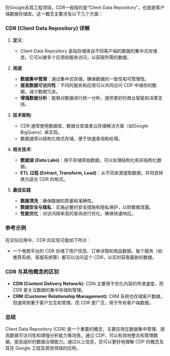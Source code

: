 在Google及其工程领域，CDR一般指的是“Client Data Repository”，也就是客户端数据存储库。这一概念主要涉及以下几个方面：

### CDR (Client Data Repository) 详解

1. **定义**:
   - Client Data Repository 是指存储来自不同客户端的数据的集中式存储库。它可以被多个应用和服务访问，以获取所需的数据。

2. **用途**:
   - **数据集中管理**：通过集中式存储，确保数据的一致性和可管理性。
   - **提高数据可访问性**：不同的服务和应用可以共同访问 CDP 中储存的数据，减少数据冗余。
   - **增强数据分析**：能够对数据进行统一分析，提供更好的商业智能和决策支持。

3. **技术架构**:
   - CDR 通常使用数据库、数据仓库或者云存储解决方案（如Google BigQuery）来实现。
   - 数据通常以结构化格式存储，便于快速查询和处理。

4. **相关技术**:
   - **数据湖 (Data Lake)**：用于存储原始数据，可以处理结构化和非结构化数据。
   - **ETL 过程 (Extract, Transform, Load)**：从不同来源提取数据，并将其转换为适合 CDR 的格式。

5. **最佳实践**
    - **数据清洗**：确保数据的质量和准确性。
    - **数据安全与隐私**：实施必要的安全措施和隐私保护，以防数据泄露。
    - **性能优化**：对访问频率高的查询进行优化，确保快速响应。

### 参考示例

在实际应用中，CDR 的实现可能如下所示：
- 一个电商平台的 CDR 存储了用户信息、订单详情和商品数据。每个服务（如推荐系统、客服系统等）都可以访问这个 CDR，以实时获取最新的数据。

### CDR 与其他概念的区别

- **CDN (Content Delivery Network)**: CDN 主要用于优化内容的传递速度，而 CDR 更关注数据的集中存储和管理。
- **CRM (Customer Relationship Management)**: CRM 系统也存储客户数据，但通常侧重于客户交互和管理，而 CDR 更广泛，用于所有客户端数据。

### 总结

Client Data Repository (CDR) 是一个重要的概念，主要应用在数据集中管理、提高数据可访问性和增强分析能力等场景。通过 CDP，可以有效地整合和管理数据，提高组织的数据治理能力。通过以上信息，您可以更好地理解 CDP 的概念及其在 Google 工程及其他领域的应用。

